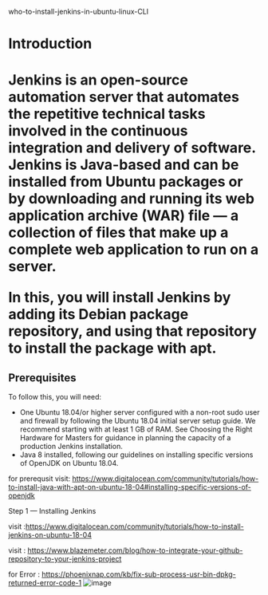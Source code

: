 who-to-install-jenkins-in-ubuntu-linux-CLI

<h1>Introduction<h1>
  
Jenkins is an open-source automation server that automates the repetitive technical tasks involved in the continuous integration and delivery of software. Jenkins is Java-based and can be installed from Ubuntu packages or by downloading and running its web application archive (WAR) file — a collection of files that make up a complete web application to run on a server.

In this, you will install Jenkins by adding its Debian package repository, and using that repository to install the package with apt.

<h2>Prerequisites</h2>
To follow this, you will need:

- One Ubuntu 18.04/or higher server configured with a non-root sudo user and firewall by following the Ubuntu 18.04 initial server setup guide. We recommend starting with at least 1 GB of RAM. See Choosing the Right Hardware for Masters for guidance in planning the capacity of a production Jenkins installation.
- Java 8 installed, following our guidelines on installing specific versions of OpenJDK on Ubuntu 18.04.

for prerequsit visit: https://www.digitalocean.com/community/tutorials/how-to-install-java-with-apt-on-ubuntu-18-04#installing-specific-versions-of-openjdk

Step 1 — Installing Jenkins

visit :https://www.digitalocean.com/community/tutorials/how-to-install-jenkins-on-ubuntu-18-04

visit : https://www.blazemeter.com/blog/how-to-integrate-your-github-repository-to-your-jenkins-project



  
  for Error : https://phoenixnap.com/kb/fix-sub-process-usr-bin-dpkg-returned-error-code-1
  ![image](https://user-images.githubusercontent.com/71556060/148529898-ff075401-836c-450d-8ed9-8f2a896fff48.png)
